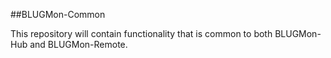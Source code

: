 ##BLUGMon-Common

This repository will contain functionality that is common to both BLUGMon-Hub and BLUGMon-Remote.
